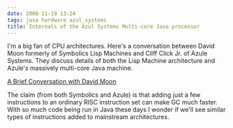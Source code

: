 ```yaml
---
date: 2008-11-19 13:24
tags: java hardware azul_systems
title: Internals of the Azul Systems Multi-core Java processor
---
```


I'm a big fan of CPU architectures. Here's a conversation between David Moon
formerly of Symbolics Lisp Machines and Cliff Click Jr. of Azule Systems. They
discuss details of both the Lisp Machine architecture and Azule's massively
multi-core Java machine.

[A Brief Conversation with David Moon](http://blogs.azulsystems.com/cliff/2008/11/a-brief-conversation-with-david-moon.html)

The claim (from both Symbolics and Azule)
is that adding just a few instructions to an ordinary RISC instruction set can
make GC much faster. With so much code being run in Java these days I wonder
if we'll see similar types of instructions added to mainstream architectures.
